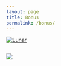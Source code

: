 ```yaml
---
layout: page
title: Bonus
permalink: /bonus/
---
```


<a href="https://i.imgur.com/gcvC0oR.gifv"><img src="https://i.imgur.com/gcvC0oR.gifv" title="Lunar" /></a>

<p><img scr="https://i.imgur.com/mFbGWJz.jpg"/></p>

<p><img src="https://i.imgur.com/35y3L5U.jpg"/></p>
